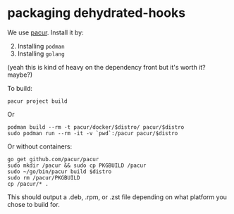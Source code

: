 # packaging dehydrated-hooks

We use [pacur](https://github.com/pacur/pacur). Install it by:

2. Installing `podman`
1. Installing `golang`


(yeah this is kind of heavy on the dependency front but it's worth it? maybe?)

To build:

```
pacur project build
```

Or

```
podman build --rm -t pacur/docker/$distro/ pacur/$distro
sudo podman run --rm -it -v `pwd`:/pacur pacur/$distro
```

Or without containers:

```
go get github.com/pacur/pacur
sudo mkdir /pacur && sudo cp PKGBUILD /pacur
sudo ~/go/bin/pacur build $distro
sudo rm /pacur/PKGBUILD
cp /pacur/* .
```

This should output a .deb, .rpm, or .zst file depending on what platform you chose to build for.
